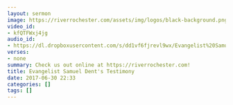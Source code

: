 ```yaml
---
layout: sermon
image: https://riverrochester.com/assets/img/logos/black-background.png
video_id:
- kfQTFWxj4jg
audio_id:
- https://dl.dropboxusercontent.com/s/dd1vf6fjrevl9wx/Evangelist%20Samuel%20Dent%27s%20Testimony.mp3?dl=0
verses:
- none
summary: Check us out online at https://riverrochester.com!
title: Evangelist Samuel Dent's Testimony
date: 2017-06-30 22:33
categories: []
tags: []
---
```

